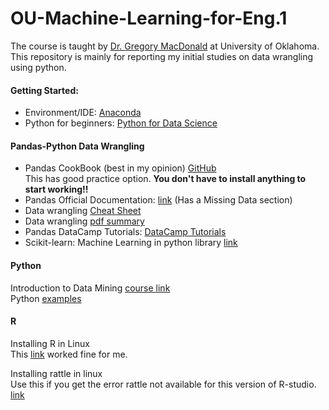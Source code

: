 # OU-Machine-Learning-for-Eng.1  
The course is taught by [Dr. Gregory MacDonald](https://www.linkedin.com/in/gregory-macdonald-718b4a88) at University of Oklahoma. 
This repository is mainly for reporting my initial studies on data wrangling using python.
 
#### Getting Started:
* Environment/IDE: [Anaconda](https://www.anaconda.com/download/)  
* Python for beginners: [Python for Data Science](https://www.datacamp.com/)  

#### Pandas-Python Data Wrangling
* Pandas CookBook (best in my opinion) [GitHub](https://github.com/jvns/pandas-cookbook)  
This has good practice option. **You don't have to install anything to start working!!** 
* Pandas Official Documentation: [link](https://pandas.pydata.org/pandas-docs/stable/tutorials.html) (Has a Missing Data section)
* Data wrangling [Cheat Sheet](http://pandas.pydata.org/Pandas_Cheat_Sheet.pdf)  
* Data wrangling [pdf summary](https://www.cs.tufts.edu/comp/150VAN/demos/DataWrangling.pdf)  
* Pandas DataCamp Tutorials: [DataCamp Tutorials](https://www.datacamp.com/courses/pandas-foundations?utm_source=adwords_ppc&utm_campaignid=1565610609&utm_adgroupid=63048149721&utm_device=c&utm_keyword=python%20pandas&utm_matchtype=p&utm_network=g&utm_adpostion=1t1&utm_creative=295208661538&utm_targetid=aud-299261629654:kwd-366003084877&utm_loc_interest_ms=&utm_loc_physical_ms=9026563&gclid=Cj0KCQjwrZLdBRCmARIsAFBZllHFkUQlKeYvoKhvQoyP8NcKgZZh3JRbONQtG4di5UWTEGH0idhsfLUaAizSEALw_wcB)  
* Scikit-learn: Machine Learning in python library [link](http://scikit-learn.org/stable/)  

#### Python
Introduction to Data Mining [course link](https://www-users.cs.umn.edu/~kumar001/dmbook/index.php#item3)  
Python [examples](http://www.cse.msu.edu/~ptan/dmbook/software/)  

#### R
Installing R in Linux  
This [link](https://www.r-bloggers.com/how-to-install-r-on-linux-ubuntu-16-04-xenial-xerus/) worked fine for me.  

Installing rattle in linux  
Use this if you get the error rattle not available for this version of R-studio. [link](https://stackoverflow.com/questions/25599943/unable-to-install-packages-in-latest-version-of-rstudio-and-r-version-3-1-1)  

